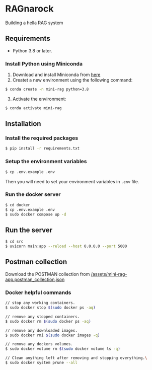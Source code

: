 # RAGnarock
Building a hella RAG system

## Requirements
 - Python 3.8 or later.

 ### Install Python using Miniconda
 1. Download and install Miniconda from [here](https://docs.anaconda.com/free/miniconda/#quick-command-line-install)
 2. Createt a new environment using the following command:
 ```bash
 $ conda create -n mini-rag python=3.8
 ```
 3. Activate the environment:
 ```bash
 $ conda activate mini-rag
 ```

 ## Installation
 ### Install the required packages
 ```bash
 $ pip install -r requirements.txt
 ```

 ### Setup the environment variables
 ```bash
 $ cp .env.example .env
 ```

 Then you will need to set your environment variables in `.env` file.

 ### Run the docker server
 ```bash
$ cd docker
$ cp .env.example .env
$ sudo docker compose up -d
 ```

 ## Run the server

 ```bash
$ cd src
$ uvicorn main:app --reload --host 0.0.0.0 --port 5000
 ```

 ## Postman collection

 Download the POSTMAN collection from [/assets/mini-rag-app.postman_collection.json](/assets/mini-rag-app.postman_collection.json)


### Docker helpful commands
```bash
// stop any working containers.
$ sudo docker stop $(sudo docker ps -aq)

// remove any stopped containers.
$ sudo docker rm $(sudo docker ps -aq)

// remove any downloaded images.
$ sudo docker rmi $(sudo docker images -q)

// remove any dockers volumes.
$ sudo docker volume rm $(sudo docker volume ls -q)

// Clean anything left after removing and stopping everything.\
$ sudo docker system prune --all
```